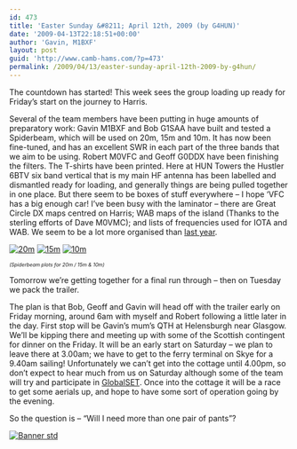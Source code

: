 ```yaml
---
id: 473
title: 'Easter Sunday &#8211; April 12th, 2009 (by G4HUN)'
date: '2009-04-13T22:18:51+00:00'
author: 'Gavin, M1BXF'
layout: post
guid: 'http://www.camb-hams.com/?p=473'
permalink: /2009/04/13/easter-sunday-april-12th-2009-by-g4hun/
---
```


The countdown has started! This week sees the group loading up ready for Friday’s start on the journey to Harris.

Several of the team members have been putting in huge amounts of preparatory work: Gavin M1BXF and Bob G1SAA have built and tested a Spiderbeam, which will be used on 20m, 15m and 10m. It has now been fine-tuned, and has an excellent SWR in each part of the three bands that we aim to be using. Robert M0VFC and Geoff G0DDX have been finishing the filters. The T-shirts have been printed. Here at HUN Towers the Hustler 6BTV six band vertical that is my main HF antenna has been labelled and dismantled ready for loading, and generally things are being pulled together in one place. But there seem to be boxes of stuff everywhere – I hope ‘VFC has a big enough car! I’ve been busy with the laminator – there are Great Circle DX maps centred on Harris; WAB maps of the island (Thanks to the sterling efforts of Dave M0VMC); and lists of frequencies used for IOTA and WAB. We seem to be a lot more organised than [last year](http://www.camb-hams.com/coming-events/camb-hams-mull-dx-pedition).

[![20m](http://www.camb-hams.com/wp-content/uploads/20m-thumb.jpg "20m")](http://www.camb-hams.com/wp-content/uploads/20m.jpg) [![15m](http://www.camb-hams.com/wp-content/uploads/15m-thumb.jpg "15m")](http://www.camb-hams.com/wp-content/uploads/15m.jpg) [![10m](http://www.camb-hams.com/wp-content/uploads/10m-thumb.jpg "10m")](http://www.camb-hams.com/wp-content/uploads/10m.jpg)

*<span style="font-size: xx-small"><span style="font-size: xx-small">(Spiderbeam plots for 20m / 15m &amp; 10m)</span></span>*

Tomorrow we’re getting together for a final run through – then on Tuesday we pack the trailer.

The plan is that Bob, Geoff and Gavin will head off with the trailer early on Friday morning, around 6am with myself and Robert following a little later in the day. First stop will be Gavin’s mum’s QTH at Helensburgh near Glasgow. We’ll be kipping there and meeting up with some of the Scottish contingent for dinner on the Friday. It will be an early start on Saturday – we plan to leave there at 3.00am; we have to get to the ferry terminal on Skye for a 9.40am sailing! Unfortunately we can’t get into the cottage until 4.00pm, so don’t expect to hear much from us on Saturday although some of the team will try and participate in [GlobalSET](http://www.raynet-hf.net/tiki-read_article.php?articleId=44). Once into the cottage it will be a race to get some aerials up, and hope to have some sort of operation going by the evening.

So the question is – “Will I need more than one pair of pants”?

[![Banner std](http://www.mmmonvhf.de/img/banner/banner_std.png)](http://www.mmmonvhf.de/img/banner/banner_std.png)